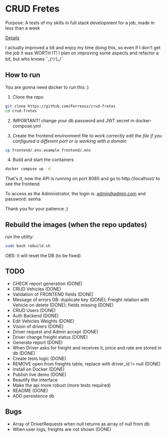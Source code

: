 # CRUD Fretes

Purpose: A tests of my skills in full stack development for a job, made in less than a week

[Details](https://github.com/Ferreouz/crud-fretes/blob/main/.metadata/challenge.pdf)

I actually improved a bit and enjoy my time doing this, so even if I don't get the job it was WORTH IT! 
I plan on improving some aspects and refactor a bit, but who knows ¯\_(ツ)_/¯

## How to run
You are gonna need docker to run this :)

1. Clone the repo
```bash
git clone https://github.com/Ferreouz/crud-fretes
cd crud-fretes
```
2. IMPORTANT! change your db password and JWT secret in docker-compose.yml

3. Create the frontend environment file to work correctly
_edit the file if you configured a different port or is working with a domain_
```bash 
cp frontend/.env.example frontend/.env
```

4. Build and start the containers
```bash
docker compose up -d
```

That's it, now the API is running on port 8080 and go to http://localhost/ to see the frontend

To access as the Administrator, the login is: admin@admin.com and password: senha


Thank you for your patience ;)

## Rebuild the images (when the repo updates)

run the utility:
```bash
sudo bash rebuild.sh
```

*OBS*: it will reset the DB (to be fixed)


## TODO
- CHECK report generation (DONE)
- CRUD Vehicles (DONE)
- Validation of FRONTEND fields (DONE)
- Message of errors DB: duplicate key (DONE); Freight relation with Vehicle on delete (DONE); fields missing (DONE)
- CRUD Users (DONE) 
- Auth Backend (DONE)
- Edit Vehicles Weights (DONE) 
- Vision of drivers (DONE)
- Driver request and Admin accept (DONE)
- Driver change freight status (DONE) 
- Generate report (DONE)
- When Driver asks for freight and receives it, price and rate are stored in db (DONE)
- Create tests logic (DONE)
- REMOVE open from freights table, replace with driver_id != null (DONE)
- Install on Docker (DONE)
- Publish live demo (DONE)
- Beautify the interface
- Make the api more robust (more tests required)
- README (DONE)
- ADD persistence db

## Bugs 
 - Array of DriverRequests when null returns as array of null from db
 - When user logs, freights are not shown (DONE)

